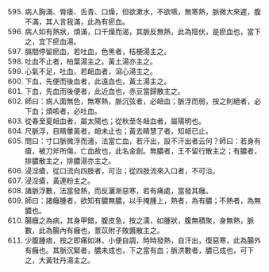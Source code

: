 595. 病人胸滿、脣痿、舌青、口燥，但欲漱水，不欲嚥，無寒熱，脈微大來遲，腹不滿，其人言我滿，此為有瘀血。
596. 病人如有熱狀，煩滿，口干燥而渴，其脈反無熱，此為陰伏，是瘀血也，當下之，宜下瘀血湯。
597. 膈間停留瘀血，若吐血，色黑者，桔梗湯主之。
598. 吐血不止者，柏葉湯主之。黃土湯亦主之。
599. 心氣不足，吐血，若衄血者，瀉心湯主之。
600. 下血，先便而後血者，此遠血也，黃土湯主之。
601. 下血，先血而後便者，此近血也，赤豆當歸散主之。
602. 師曰：病人面無色，無寒熱，脈沉弦者，必衄血；脈浮而弱，按之則絕者，必下血；煩咳者，必吐血。
603. 從春至夏衄血者，屬太陽也；從秋至冬衄血者，屬陽明也。
604. 尺脈浮，目睛暈黃者，衄未止也；黃去睛慧了者，知衄已止。
605. 問曰：寸口脈微浮而濇，法當亡血，若汗出，設不汗出者云何？師曰：若身有瘡，被刀斧所傷，亡血故也，此名金創。無膿者，王不留行散主之；有膿者，排膿散主之，排膿湯亦主之。
606. 浸淫瘡，從口流向四肢者，可治；從四肢流來入口者，不可治。
607. 浸淫瘡，黃連粉主之。
608. 諸脈浮數，法當發熱，而反灑淅惡寒，若有痛處，當發其癰。
609. 師曰：諸癰腫者，欲知有膿無膿，以手掩腫上，熱者，為有膿；不熱者，為無膿也。
610. 腸癰之為病，其身甲錯，腹皮急，按之濡，如腫狀，腹無積聚，身無熱，脈數，此為腸內有癰也，薏苡附子敗醬散主之。
611. 少腹腫痞，按之即痛如淋，小便自調，時時發熱，自汗出，復惡寒，此為腸外有癰也。其脈沉緊者，膿未成也，下之當有血；脈洪數者，膿已成也，可下之，大黃牡丹湯主之。